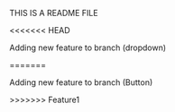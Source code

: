 <p>THIS IS A README FILE<p>
<<<<<<< HEAD
<p>Adding new feature to branch (dropdown)<p>
=======
<p>Adding new feature to branch (Button)<p>
>>>>>>> Feature1
